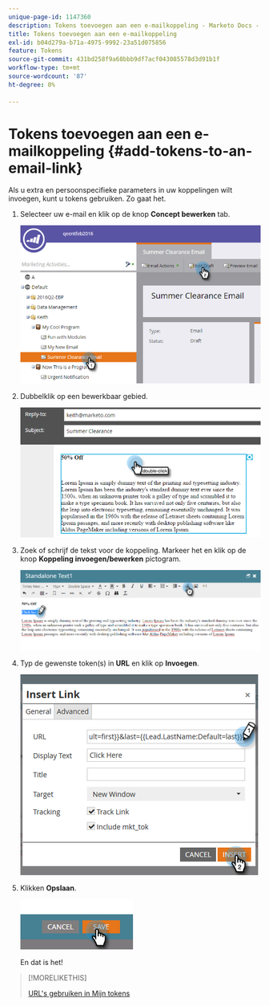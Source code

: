 ```yaml
---
unique-page-id: 1147360
description: Tokens toevoegen aan een e-mailkoppeling - Marketo Docs - Productdocumentatie
title: Tokens toevoegen aan een e-mailkoppeling
exl-id: b04d279a-b71a-4975-9992-23a51d075856
feature: Tokens
source-git-commit: 431bd258f9a68bbb9df7acf043085578d3d91b1f
workflow-type: tm+mt
source-wordcount: '87'
ht-degree: 0%

---
```


# Tokens toevoegen aan een e-mailkoppeling {#add-tokens-to-an-email-link}

Als u extra en persoonspecifieke parameters in uw koppelingen wilt invoegen, kunt u tokens gebruiken. Zo gaat het.

1. Selecteer uw e-mail en klik op de knop **Concept bewerken** tab.

   ![](assets/one.png)

1. Dubbelklik op een bewerkbaar gebied.

   ![](assets/two.png)

1. Zoek of schrijf de tekst voor de koppeling. Markeer het en klik op de knop **Koppeling invoegen/bewerken** pictogram.

   ![](assets/three.png)

1. Typ de gewenste token(s) in **URL** en klik op **Invoegen**.

   ![](assets/four.png)

1. Klikken **Opslaan**.

   ![](assets/five.png)

   En dat is het!

>[!MORELIKETHIS]
>
>[URL&#39;s gebruiken in Mijn tokens](/help/marketo/product-docs/email-marketing/general/using-tokens/using-urls-in-my-tokens.md)
